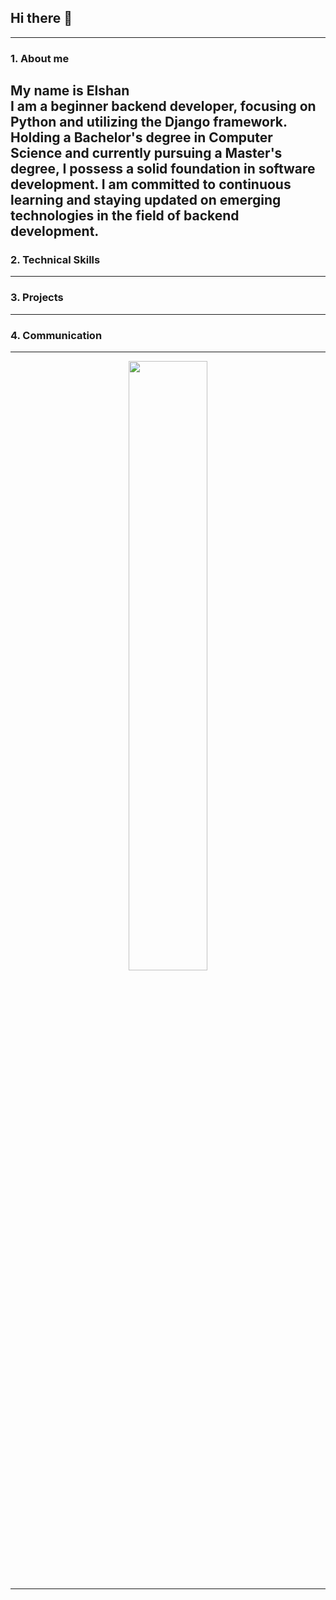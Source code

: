 ## Hi there 👋
---
### 1. About me

My name is Elshan</br>
I am a beginner backend developer, focusing on Python and utilizing the Django framework. Holding a Bachelor's degree in Computer Science and currently pursuing a Master's degree, I possess a solid foundation in software development. I am committed to continuous learning and staying updated on emerging technologies in the field of backend development.</br>
---
### 2. Technical Skills

---
### 3. Projects

---
### 4. Communication

---

<p align="center">
  <img height="50%" width="auto" src ="[https://github-readme-stats.vercel.app/api/top-langs/?username=reyquazar&layout=compact&hide_border=true&theme=darcula&bg_color=00000000&langs_count=6&hide=jupyter%20notebook,tex,css,php&exclude_repo=Pacman-AI](https://github-readme-stats.vercel.app/api?username=anuraghazra&show_icons=true&theme=radical)https://github-readme-stats.vercel.app/api?username=anuraghazra&show_icons=true&theme=radical">
<br>

---
